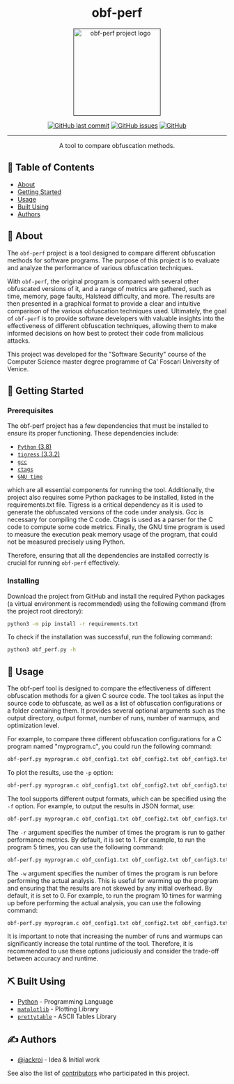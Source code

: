 <h1 align="center">obf-perf</h1>

<p align="center">
  <a href="" rel="noopener">
  <img height=200px src="https://i.imgur.com/td9cg4V.png" alt="obf-perf project logo"></a>
</p>

<div align="center">

  [![GitHub last commit](https://img.shields.io/github/last-commit/jackroi/obf-perf?style=for-the-badge)](https://github.com/jackroi/obf-perf/commits/master)
  [![GitHub issues](https://img.shields.io/github/issues/jackroi/obf-perf?style=for-the-badge)](https://github.com/jackroi/obf-perf/issues)
  [![GitHub](https://img.shields.io/github/license/jackroi/obf-perf?style=for-the-badge)](/LICENSE)

</div>

---

<p align="center">A tool to compare obfuscation methods.</p>

## 📝 Table of Contents
- [About](#about)
- [Getting Started](#getting_started)
- [Usage](#usage)
- [Built Using](#built_using)
- [Authors](#authors)

## 🧐 About <a name = "about"></a>

The `obf-perf` project is a tool designed to compare different obfuscation
methods for software programs. The purpose of this project is to evaluate
and analyze the performance of various obfuscation techniques.

With `obf-perf`, the original program is compared with several other
obfuscated versions of it, and a range of metrics are gathered, such as
time, memory, page faults, Halstead difficulty, and more. The results are
then presented in a graphical format to provide a clear and intuitive
comparison of the various obfuscation techniques used. Ultimately,
the goal of `obf-perf` is to provide software developers with valuable
insights into the effectiveness of different obfuscation techniques,
allowing them to make informed decisions on how best to protect their
code from malicious attacks.

This project was developed for the "Software Security" course of the Computer Science
master degree programme of Ca' Foscari University of Venice.

## 🏁 Getting Started <a name = "getting_started"></a>

### Prerequisites
The obf-perf project has a few dependencies that must be installed to
ensure its proper functioning. These dependencies include:
- [`Python` (3.8)](https://www.python.org/)
- [`tigress` (3.3.2)](https://tigress.wtf/)
- [`gcc`](https://gcc.gnu.org/)
- [`ctags`](https://github.com/universal-ctags/ctags)
- [`GNU time`](https://www.gnu.org/software/time/)

which are all essential components for running the tool.
Additionally, the project also requires some Python packages to be
installed, listed in the requirements.txt file.
Tigress is a critical dependency as it is used to generate the
obfuscated versions of the code under analysis.
Gcc is necessary for compiling the C code.
Ctags is used as a parser for the C code to compute some code metrics.
Finally, the GNU time program is used to measure the execution
peak memory usage of the program, that could not be measured
precisely using Python.

Therefore, ensuring that all the dependencies are installed correctly
is crucial for running `obf-perf` effectively.

### Installing
Download the project from GitHub and install the required Python packages
(a virtual environment is recommended)
using the following command (from the project root directory):

```bash
python3 -m pip install -r requirements.txt
```

To check if the installation was successful, run the following command:

```bash
python3 obf_perf.py -h
```


## 🎈 Usage <a name="usage"></a>
The obf-perf tool is designed to compare the effectiveness of different obfuscation methods for a given C source code. The tool takes as input the source code to obfuscate, as well as a list of obfuscation configurations or a folder containing them. It provides several optional arguments such as the output directory, output format, number of runs, number of warmups, and optimization level.

For example, to compare three different obfuscation configurations for a C program named "myprogram.c", you could run the following command:

```bash
obf-perf.py myprogram.c obf_config1.txt obf_config2.txt obf_config3.txt
```

To plot the results, use the `-p` option:

```bash
obf-perf.py myprogram.c obf_config1.txt obf_config2.txt obf_config3.txt -p
```

The tool supports different output formats, which can be specified using the `-f` option. For example, to output the results in JSON format, use:

```bash
obf-perf.py myprogram.c obf_config1.txt obf_config2.txt obf_config3.txt -f json
```

The `-r` argument specifies the number of times the program is run to gather performance metrics. By default, it is set to 1. For example, to run the program 5 times, you can use the following command:

```bash
obf-perf.py myprogram.c obf_config1.txt obf_config2.txt obf_config3.txt -r 5
```

The `-w` argument specifies the number of times the program is run before performing the actual analysis. This is useful for warming up the program and ensuring that the results are not skewed by any initial overhead. By default, it is set to 0. For example, to run the program 10 times for warming up before performing the actual analysis, you can use the following command:

```bash
obf-perf.py myprogram.c obf_config1.txt obf_config2.txt obf_config3.txt -w 10
```

It is important to note that increasing the number of runs and warmups can significantly increase the total runtime of the tool. Therefore, it is recommended to use these options judiciously and consider the trade-off between accuracy and runtime.

## ⛏️ Built Using <a name = "built_using"></a>
- [Python](https://www.python.org/) - Programming Language
- [`matplotlib`](https://matplotlib.org/) - Plotting Library
- [`prettytable`](https://github.com/jazzband/prettytable) - ASCII Tables Library

## ✍️ Authors <a name = "authors"></a>
- [@jackroi](https://github.com/jackroi) - Idea & Initial work

See also the list of [contributors](https://github.com/jackroi/obf-perf/contributors) who participated in this project.
